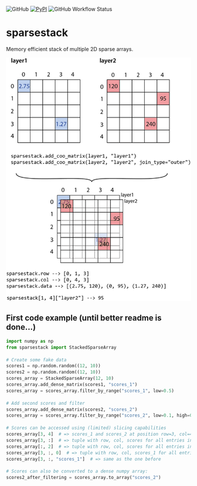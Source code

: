 ![GitHub](https://img.shields.io/github/license/florian-huber/sparsestack)
[![PyPI](https://img.shields.io/pypi/v/sparsestack?color=teal)](https://pypi.org/project/sparsestack/)
![GitHub Workflow Status](https://img.shields.io/github/workflow/status/florian-huber/sparsestack/CI%20Build)

# sparsestack
Memory efficient stack of multiple 2D sparse arrays.

![sparsestack-overview-figure](/docs/sparsestack_overview_01.png)


## First code example (until better readme is done...)

```python
import numpy as np
from sparsestack import StackedSparseArray

# Create some fake data
scores1 = np.random.random((12, 10))
scores2 = np.random.random((12, 10))
scores_array = StackedSparseArray(12, 10)
scores_array.add_dense_matrix(scores1, "scores_1")
scores_array = scores_array.filter_by_range("scores_1", low=0.5)

# Add second scores and filter
scores_array.add_dense_matrix(scores2, "scores_2")
scores_array = scores_array.filter_by_range("scores_2", low=0.1, high=0.4)

# Scores can be accessed using (limited) slicing capabilities
scores_array[3, 4]  # => scores_1 and scores_2 at position row=3, col=4
scores_array[3, :]  # => tuple with row, col, scores for all entries in row=3
scores_array[:, 2]  # => tuple with row, col, scores for all entries in col=2
scores_array[3, :, 0]  # => tuple with row, col, scores_1 for all entries in row=3
scores_array[3, :, "scores_1"]  # => same as the one before

# Scores can also be converted to a dense numpy array:
scores2_after_filtering = scores_array.to_array("scores_2")
```
